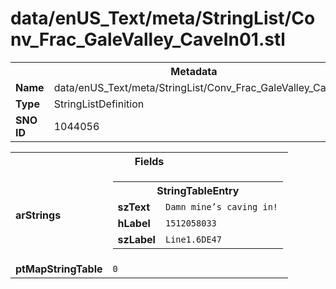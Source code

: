 <h1>data/enUS_Text/meta/StringList/Conv_Frac_GaleValley_CaveIn01.stl</h1><table><tr><th colspan="100%">Metadata</th></tr><tr><td><b>Name</b></td><td>data/enUS_Text/meta/StringList/Conv_Frac_GaleValley_CaveIn01.stl</td></tr><tr><td><b>Type</b></td><td>StringListDefinition</td></tr><tr><td><b>SNO ID</b></td><td>1044056</td></tr></table>

<table><tr><th colspan="100%">Fields</th></tr><tr><td><b>arStrings</b></td><td><table><tr><th colspan="100%">StringTableEntry</th></tr><tr><td><b>szText</b></td><td><code>Damn mine’s caving in!</code></td></tr><tr><td><b>hLabel</b></td><td><code>1512058033</code></td></tr><tr><td><b>szLabel</b></td><td><code>Line1.6DE47</code></td></tr></table>


</td></tr><tr><td><b>ptMapStringTable</b></td><td><code>0</code></td></tr></table>

